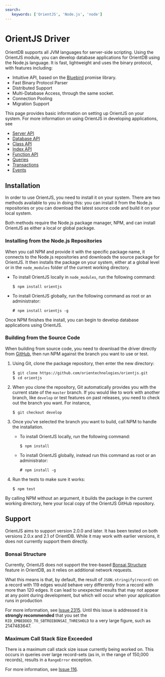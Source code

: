 ```yaml
---
search:
   keywords: ['OrientJS', 'Node.js', 'node']
---
```


# OrientJS Driver

OrientDB supports all JVM languages for server-side scripting.  Using the OrientJS module, you can develop database applications for OrientDB using the Node.js language.  It is fast, lightweight and uses the binary protocol, with features including:
- Intuitive API, based on the [Bluebird](https://github.com/petkaantonov/bluebird) promise library.
- Fast Binary Protocol Parser
- Distributed Support
- Multi-Database Access, through the same socket.
- Connection Pooling
- Migration Support

This page provides basic information on setting up OrientJS on your system.  For more information on using OrientJS in developing applications, see
- [Server API](OrientJS-Server.md)
- [Database API](OrientJS-Database.md)
- [Class API](OrientJS-Class.md)
- [Index API](OrientJS-Index.md)
- [Function API](OrientJS-Functions.md)
- [Queries](OrientJS-Query.md)
- [Transactions](OrientJS-Transactions.md)
- [Events](OrientJS-Events.md)


## Installation

In order to use OrientJS, you need to install it on your system.  There are two methods available to you in doing this: you can install it from the Node.js repositories or you can download the latest source code and build it on your local system.

Both methods require the Node.js package manager, NPM, and can install OrientJS as either a local or global package.


### Installing from the Node.js Repositories

When you call NPM and provide it with the specific package name, it connects to the Node.js repositories and downloads the source package for OrientJS.  It then installs the package on your system, either at a global level or in the `node_modules` folder of the current working directory.

- To install OrientJS locally in `node_modules`, run the following command:

  <pre>
  $ <code class="lang-sh userinput">npm install orientjs</code>
  </pre>

- To install OrientJS globally, run the following command as root or an administrator:

  <pre>
  # <code class="lang-sh userinput">npm install orientjs -g</code>
  </pre>

Once NPM finishes the install, you can begin to develop database applications using OrientJS.



### Building from the Source Code

When building from source code, you need to download the driver directly from [GitHub](https://github.com/orientechnologies/orientjs), then run NPM against the branch you want to use or test.

1. Using Git, clone the package repository, then enter the new directory:

   <pre>
   $ <code class="lang-sh userinput">git clone https://github.com/orientechnologies/orientjs.git</code>
   $ <code class="lang-sh userinput">cd orientjs</code>
   </pre>

1. When you clone the repository, Git automatically provides you with the current state of the `master` branch.  If you would like to work with another branch, like `develop` or test features on past releases, you need to check out the branch you want.  For instance,

   <pre>
   $ <code class="lang-sh userinput">git checkout develop</code>
   </pre>

1. Once you've selected the branch you want to build, call NPM to handle the installation.

   - To install OrientJS locally, run the following command:

     <pre>
     $ <code class="lang-sh userinput">npm install</code>
     </pre>

   - To install OrientJS globally, instead run this command as root or an administrator:

     <pre>
     # <code class="lang-sh userinput">npm install -g</code>
     </pre>

1. Run the tests to make sure it works:

   <pre>
   $ <code class="lang-sh userinput">npm test</code>
   </pre>

By calling NPM without an argument, it builds the package in the current working directory, here your local copy of the OrientJS GitHub repository.



## Support

OrientJS aims to support version 2.0.0 and later.  It has been tested on both versions 2.0.x and 2.1 of OrientDB.  While it may work with earlier versions, it does not currently support them directly.


### Bonsai Structure

Currently, OrientJS does not support the tree-based [Bonsai Structure](RidBag.md) feature in OrientDB, as it relies on additional network requests.

What this means is that, by default, the result  of `JSON.stringify(record)` on a record with 119 edges would behave very differently from a record with more than 120 edges.  It can lead to unexpected results that may not appear at any point during development, but which will occur when your application runs in production

For more information, see [Issue 2315](https://orientechnologies/orientdb/issues/2315).  Until this issue is addressed it is **strongly recommended** that you set the `RID_EMBEDDED_TO_SBTREEBONSAI_THRESHOLD` to a very large figure, such as 2147483647.


### Maximum Call Stack Size Exceeded

There is a maximum call stack size issue currently being worked on.  This occurs in queries over large record-sets (as in, in the range of 150,000 records), results in a `RangeError` exception.

For more information, see [Issue 116](https://github.com/orientechnologies/orientjs/issues/116).

